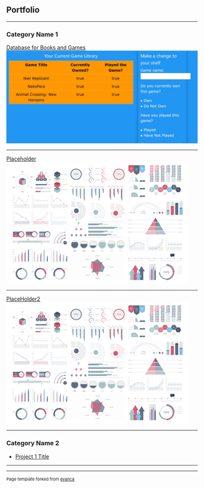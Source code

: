 ## Portfolio

---

### Category Name 1 

[Database for Books and Games]([/sample_page](https://github.com/rbrawley/Database))
<img src="images/Database.jpg?raw=true"/>

---
[Placeholder](/pdf/sample_presentation.pdf)
<img src="images/dummy_thumbnail.jpg?raw=true"/>

---
[PlaceHolder2](http://example.com/)
<img src="images/dummy_thumbnail.jpg?raw=true"/>

---

### Category Name 2

- [Project 1 Title](http://example.com/)


---




---
<p style="font-size:11px">Page template forked from <a href="https://github.com/evanca/quick-portfolio">evanca</a></p>
<!-- Remove above link if you don't want to attibute -->

